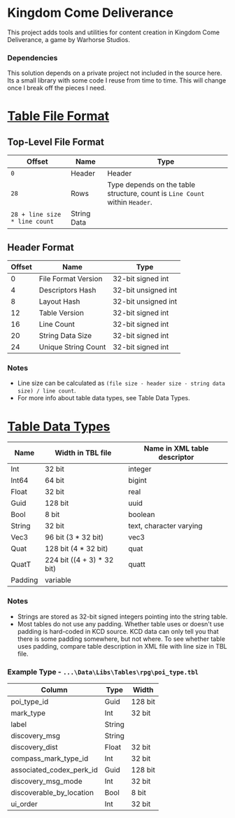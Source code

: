 # Kingdom Come Deliverance
This project adds tools and utilities for content creation in Kingdom Come Deliverance, a game by Warhorse Studios.

### Dependencies
This solution depends on a private project not included in the source here.
Its a small library with some code I reuse from time to time.
This will change once I break off the pieces I need.

# [Table File Format](https://wiki.nexusmods.com/index.php/TBL_File_Format_in_KCD)

## Top-Level File Format
| Offset                        | Name        | Type                                                                         |
|-------------------------------|-------------|------------------------------------------------------------------------------|
| `0`                           | Header      | Header                                                                       |
| `28`                          | Rows        | Type depends on the table structure, count is  `Line Count` within `Header`. |
| `28 + line size * line count` | String Data |                                                                              |

## Header Format
| Offset | Name                | Type                |
|--------|---------------------|---------------------|
| 0      | File Format Version | 32-bit signed int   |
| 4      | Descriptors Hash    | 32-bit unsigned int |
| 8      | Layout Hash         | 32-bit unsigned int |
| 12     | Table Version       | 32-bit signed int   |
| 16     | Line Count          | 32-bit signed int   |
| 20     | String Data Size    | 32-bit signed int   |
| 24     | Unique String Count | 32-bit signed int   |

### Notes ###
* Line size can be calculated as `(file size - header size - string data size) / line count`.
* For more info about table data types, see Table Data Types.

# [Table Data Types](https://wiki.nexusmods.com/index.php/Table_Data_Types_in_KCD)
| Name    | Width in TBL file          | Name in XML table descriptor |
|---------|----------------------------|------------------------------|
| Int     | 32 bit                     | integer                      |
| Int64   | 64 bit                     | bigint                       |
| Float   | 32 bit                     | real                         |
| Guid    | 128 bit                    | uuid                         |
| Bool    | 8 bit                      | boolean                      |
| String  | 32 bit                     | text, character varying      |
| Vec3    | 96 bit (3 * 32 bit)        | vec3                         |
| Quat    | 128 bit (4 * 32 bit)       | quat                         |
| QuatT   | 224 bit ((4 + 3) * 32 bit) | quatt                        |
| Padding | variable                   |                              |

### Notes ###
* Strings are stored as 32-bit signed integers pointing into the string table.
* Most tables do not use any padding. Whether table uses or doesn't use padding is hard-coded in KCD source. KCD data can only tell you that there is some padding somewhere, but not where. To see whether table uses padding, compare table description in XML file with line size in TBL file.

### Example Type - `...\Data\Libs\Tables\rpg\poi_type.tbl` ###
| Column                   | Type   | Width   |
|--------------------------|--------|---------|
| poi_type_id              | Guid   | 128 bit |
| mark_type                | Int    | 32 bit  |
| label                    | String | &nbsp;  |
| discovery_msg            | String | &nbsp;  |
| discovery_dist           | Float  | 32 bit  |
| compass_mark_type_id     | Int    | 32 bit  |
| associated_codex_perk_id | Guid   | 128 bit |
| discovery_msg_mode       | Int    | 32 bit  |
| discoverable_by_location | Bool   | 8 bit   |
| ui_order                 | Int    | 32 bit  |
